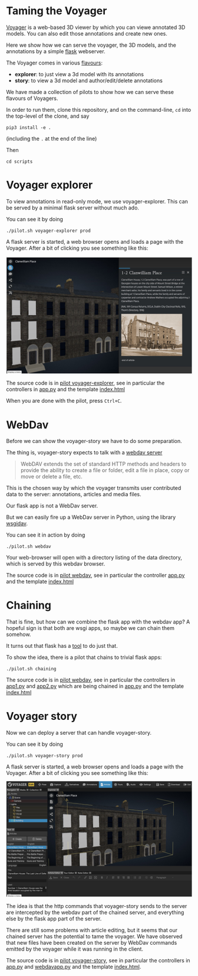 # Taming the Voyager

[Voyager](https://github.com/Smithsonian/dpo-voyager) is a web-based
3D viewer by which you can viewe annotated 3D models.
You can also edit those annotations and create new ones.

Here we show how we can serve the voyager, the 3D models, and the
annotations by a simple [flask](https://github.com/pallets/flask/) webserver.

The Voyager comes in various [flavours](https://smithsonian.github.io/dpo-voyager/introduction/getting-started/):

*   **explorer**: to just view a 3d model with its annotations
*   **story**: to view a 3d model and author/edit/delete annotations

We have made a collection of pilots to show how we can serve
these flavours of Voyagers.

In order to run them, clone this repository,
and on the command-line, `cd` into the top-level of the clone, and say

```
pip3 install -e .
```

(including the `.` at the end of the line)

Then 

```
cd scripts
```

# Voyager explorer

To view annotations in read-only mode, we use voyager-explorer.
This can be served by a minimal flask server without much ado.

You can see it by doing

```
./pilot.sh voyager-explorer prod
```

A flask server is started, a web browser opens and loads a page
with the Voyager. After a bit of clicking you see something like
this:

![screenshot](https://github.com/CLARIAH/pure3d/blob/main/docs/pilots/images/clanwilliam1-2.jpg)

The source code is in 
[pilot voyager-explorer](https://github.com/CLARIAH/pure3d/tree/main/pilots/voyager-explorer), see in particular the controllers in
[app.py](https://github.com/CLARIAH/pure3d/tree/main/pilots/voyager-explorer/app.py)
and the template
[index.html](https://github.com/CLARIAH/pure3d/tree/main/pilots/voyager-explorer/templates/index.html)

When you are done with the pilot, press `Ctrl+C`.

# WebDav

Before we can show the voyager-story we have to do some preparation.

The thing is, voyager-story expects to talk with a 
[webdav server](https://www.comparitech.com/net-admin/webdav/)

> WebDAV extends the set of standard HTTP methods and headers
to provide the ability to create a file or folder,
edit a file in place, copy or move or delete a file, etc.

This is the chosen way by which the voyager transmits user contributed data to the server: annotations, articles and media files.

Our flask app is not a WebDav server.

But we can easily fire up a WebDav server in Python, 
using the library [wsgidav](https://github.com/mar10/wsgidav).

You can see it in action by doing

```
./pilot.sh webdav
```

Your web-browser will open with a directory listing of the data directory,
which is served by this webdav browser.

The source code is in 
[pilot webdav](https://github.com/CLARIAH/pure3d/tree/main/pilots/webdav), see in particular the controller
[app.py](https://github.com/CLARIAH/pure3d/tree/main/pilots/webdav/app.py)
and the template
[index.html](https://github.com/CLARIAH/pure3d/tree/main/pilots/webdav/templates/index.html)

# Chaining

That is fine, but how can we combine the flask app with the webdav app?
A hopeful sign is that both are wsgi apps, so maybe we can chain them
somehow.

It turns out that flask has a
[tool](https://flask.palletsprojects.com/en/2.2.x/patterns/appdispatch/#combining-applications)
to do just that.

To show the idea, there is a pilot that chains to trivial flask apps:

```
./pilot.sh chaining
```

The source code is in 
[pilot webdav](https://github.com/CLARIAH/pure3d/tree/main/pilots/chaining), see in particular the controllers in
[app1.py](https://github.com/CLARIAH/pure3d/tree/main/pilots/chaining/app1.py)
and
[app2.py](https://github.com/CLARIAH/pure3d/tree/main/pilots/chaining/app2.py)
which are being chained in 
[app.py](https://github.com/CLARIAH/pure3d/tree/main/pilots/chaining/app.py)
and the template
[index.html](https://github.com/CLARIAH/pure3d/tree/main/pilots/chaining/templates/index.html)

# Voyager story

Now we can deploy a server that can handle voyager-story.

You can see it by doing

```
./pilot.sh voyager-story prod
```

A flask server is started, a web browser opens and loads a page
with the Voyager. After a bit of clicking you see something like
this:

![screenshot](https://github.com/CLARIAH/pure3d/blob/main/docs/pilots/images/story.jpg)

The idea is that the http commands that voyager-story sends to 
the server are intercepted by the webdav part of the chained server,
and everything else by the flask app part of the server.

There are still some problems with article editing,
but it seems that our chained server has the potential to
tame the voyager.
We have observed that new files have been created on the server
by WebDav commands emitted by the voyager while it was running
in the client.

The source code is in 
[pilot voyager-story](https://github.com/CLARIAH/pure3d/tree/main/pilots/voyager-story), see in particular the controllers in
[app.py](https://github.com/CLARIAH/pure3d/tree/main/pilots/voyager-story/app.py)
and
[webdavapp.py](https://github.com/CLARIAH/pure3d/tree/main/pilots/voyager-story/webdavapp.py)
and the template
[index.html](https://github.com/CLARIAH/pure3d/tree/main/pilots/voyager-story/templates/index.html).

